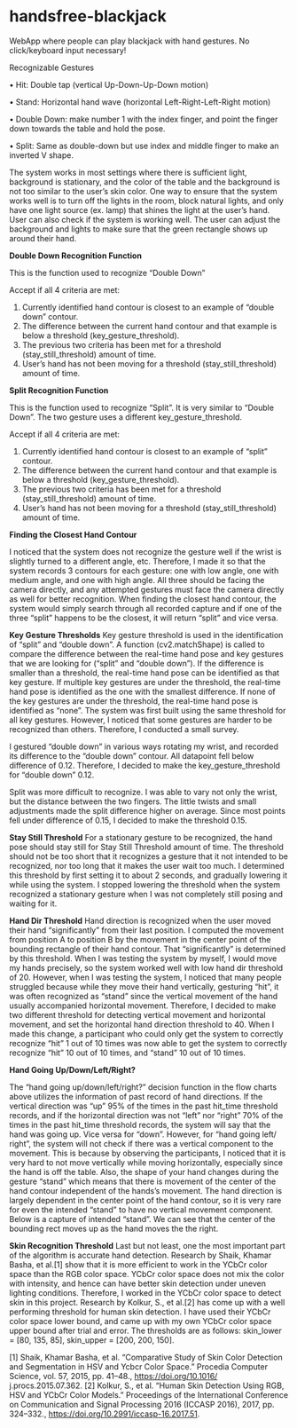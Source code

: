 # handsfree-blackjack
WebApp where people can play blackjack with hand gestures. No click/keyboard input necessary!

Recognizable Gestures

• Hit: Double tap (vertical Up-Down-Up-Down motion)

• Stand: Horizontal hand wave (horizontal Left-Right-Left-Right motion)

• Double Down: make number 1 with the index finger, and point the finger down towards the table and hold the pose.

• Split: Same as double-down but use index and middle finger to make an inverted V shape.

The system works in most settings where there is sufficient light, background is
stationary, and the color of the table and the background is not too similar to the
user’s skin color. One way to ensure that the system works well is to turn off the
lights in the room, block natural lights, and only have one light source (ex. lamp) that
shines the light at the user’s hand. User can also check if the system is working well.
The user can adjust the background and lights to make sure that the
green rectangle shows up around their hand.

**Double Down Recognition Function**

This is the function used to recognize “Double Down”

Accept if all 4 criteria are met:

1. Currently identified hand contour is closest to an example of “double down” contour.
2. The difference between the current hand contour and that example is below a threshold
(key_gesture_threshold).
3. The previous two criteria has been met for a threshold (stay_still_threshold) amount of time.
4. User’s hand has not been moving for a threshold (stay_still_threshold) amount of time.

**Split Recognition Function**

This is the function used to recognize “Split”. It is very similar to “Double Down”. The two gesture uses a different
key_gesture_threshold.

Accept if all 4 criteria are met:
1. Currently identified hand contour is closest to an example of “split” contour.
2. The difference between the current hand contour and that example is below a threshold
(key_gesture_threshold).
3. The previous two criteria has been met for a threshold (stay_still_threshold) amount of time.
4. User’s hand has not been moving for a threshold (stay_still_threshold) amount of time.

**Finding the Closest Hand Contour**

I noticed that the system does not recognize the gesture well if the wrist is slightly turned to a different angle, etc.
Therefore, I made it so that the system records 3 contours for each gesture: one with low angle, one with medium
angle, and one with high angle. All three should be facing the camera directly, and any attempted gestures must
face the camera directly as well for better recognition. When finding the closest hand contour, the system would
simply search through all recorded capture and if one of the three “split” happens to be the closest, it will return
“split” and vice versa.

**Key Gesture Thresholds**
Key gesture threshold is used in the identification of “split” and “double down”. A function (cv2.matchShape) is
called to compare the difference between the real-time hand pose and key gestures that we are looking for (“split”
and “double down”). If the difference is smaller than a threshold, the real-time hand pose can be identified as that
key gesture. If multiple key gestures are under the threshold, the real-time hand pose is identified as the one with
the smallest difference. If none of the key gestures are under the threshold, the real-time hand pose is identified as
“none”.
The system was first built using the same threshold for all key gestures. However, I noticed that some gestures are
harder to be recognized than others. Therefore, I conducted a small survey. 

I gestured “double down” in various ways rotating my wrist, and recorded its difference to the “double down”
contour. All datapoint fell below difference of 0.12. Therefore, I decided to make the key_gesture_threshold for “double down” 0.12.

Split was more difficult to recognize. I was able to vary not only the wrist, but the distance between the two
fingers. The little twists and small adjustments made the split difference higher on average. Since most points fell 
under difference of 0.15, I decided to make the threshold 0.15.

**Stay Still Threshold**
For a stationary gesture to be recognized, the hand pose should stay still for Stay Still Threshold amount of time.
The threshold should not be too short that it recognizes a gesture that it not intended to be recognized, nor too
long that it makes the user wait too much. I determined this threshold by first setting it to about 2 seconds, and
gradually lowering it while using the system. I stopped lowering the threshold when the system recognized a
stationary gesture when I was not completely still posing and waiting for it. 

**Hand Dir Threshold**
Hand direction is recognized when the user moved their hand “significantly” from their last position. I computed the
movement from position A to position B by the movement in the center point of the bounding rectangle of their
hand contour. That “significantly” is determined by this threshold. When I was testing the system by myself, I would
move my hands precisely, so the system worked well with low hand dir threshold of 20. However, when I was
testing the system, I noticed that many people struggled because while they move their hand vertically, gesturing
“hit”, it was often recognized as “stand” since the vertical movement of the hand usually accompanied horizontal
movement. Therefore, I decided to make two different threshold for detecting vertical movement and horizontal
movement, and set the horizontal hand direction threshold to 40. When I made this change, a participant who
could only get the system to correctly recognize “hit” 1 out of 10 times was now able to get the system to correctly
recognize “hit” 10 out of 10 times, and “stand” 10 out of 10 times. 

**Hand Going Up/Down/Left/Right?**

The “hand going up/down/left/right?” decision function in the flow charts above utilizes the information of past
record of hand directions. If the vertical direction was “up” 95% of the times in the past hit_time threshold
records, and if the horizontal direction was not “left” nor “right” 70% of the times in the past hit_time threshold
records, the system will say that the hand was going up. Vice versa for “down”. However, for “hand going left/
right”, the system will not check if there was a vertical component to the movement. This is because by observing
the participants, I noticed that it is very hard to not move vertically while moving horizontally, especially since the
hand is off the table. Also, the shape of your hand changes during the gesture “stand” which means that there is
movement of the center of the hand contour independent of the hands’s movement. The hand direction is largely
dependent in the center point of the hand contour, so it is very rare for even the intended “stand” to have no
vertical movement component. Below is a capture of intended “stand”. We can see that the center of the
bounding rect moves up as the hand moves the the right.

**Skin Recognition Threshold**
Last but not least, one the most important part of the algorithm is accurate hand detection. Research by Shaik,
Khamar Basha, et al.[1] show that it is more efficient to work in the YCbCr color space than the RGB color space.
YCbCr color space does not mix the color with intensity, and hence can have better skin detection under uneven
lighting conditions. Therefore, I worked in the YCbCr color space to detect skin in this project. Research by Kolkur,
S., et al.[2] has come up with a well performing threshold for human skin detection. I have used their YCbCr color
space lower bound, and came up with my own YCbCr color space upper bound after trial and error. The
thresholds are as follows: skin_lower = \[80, 135, 85\], skin_upper = \[200, 200, 150\].

[1] Shaik, Khamar Basha, et al. “Comparative Study of Skin Color Detection and Segmentation in HSV and Ycbcr
Color Space.” Procedia Computer Science, vol. 57, 2015, pp. 41–48., https://doi.org/10.1016/
j.procs.2015.07.362.
[2] Kolkur, S., et al. “Human Skin Detection Using RGB, HSV and YCbCr Color Models.” Proceedings of the
International Conference on Communication and Signal Processing 2016 (ICCASP 2016), 2017, pp. 324–332.,
https://doi.org/10.2991/iccasp-16.2017.51.

